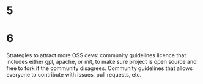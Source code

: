 # 5


# 6
Strategies to attract more OSS devs:
community guidelines
licence that includes either gpl, apache, or mit, to make sure project is open source and free to fork if the community disagrees.
Community guidelines that allows everyone to contribute with issues, pull requests, etc.

